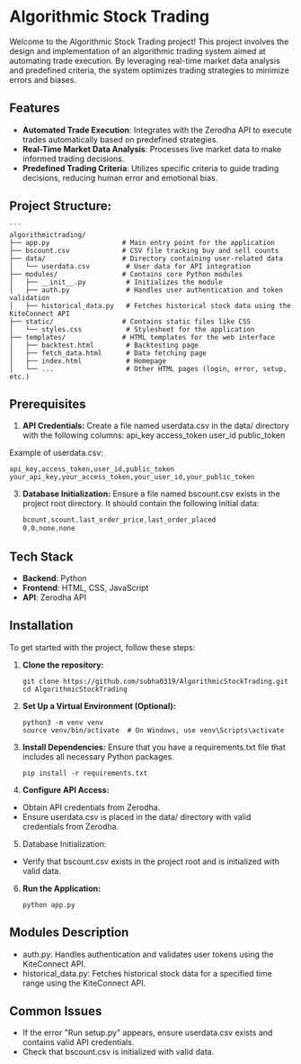 # Algorithmic Stock Trading

Welcome to the Algorithmic Stock Trading project! This project involves the design and implementation of an algorithmic trading system aimed at automating trade execution. By leveraging real-time market data analysis and predefined criteria, the system optimizes trading strategies to minimize errors and biases.

## Features

- **Automated Trade Execution**: Integrates with the Zerodha API to execute trades automatically based on predefined strategies.
- **Real-Time Market Data Analysis**: Processes live market data to make informed trading decisions.
- **Predefined Trading Criteria**: Utilizes specific criteria to guide trading decisions, reducing human error and emotional bias.

## Project Structure:
    ```
    algorithmictrading/
    ├── app.py                  # Main entry point for the application
    ├── bscount.csv             # CSV file tracking buy and sell counts
    ├── data/                   # Directory containing user-related data
    │   └── userdata.csv         # User data for API integration
    ├── modules/                # Contains core Python modules
    │   ├── __init__.py          # Initializes the module
    │   ├── auth.py              # Handles user authentication and token validation
    │   ├── historical_data.py   # Fetches historical stock data using the KiteConnect API
    ├── static/                 # Contains static files like CSS
    │   └── styles.css           # Stylesheet for the application
    ├── templates/              # HTML templates for the web interface
    │   ├── backtest.html        # Backtesting page
    │   ├── fetch_data.html      # Data fetching page
    │   ├── index.html           # Homepage
    │   └── ...                  # Other HTML pages (login, error, setup, etc.)

## Prerequisites
1. **API Credentials:**
Create a file named userdata.csv in the data/ directory with the following columns:
api_key
access_token
user_id
public_token

Example of userdata.csv:

    api_key,access_token,user_id,public_token
    your_api_key,your_access_token,your_user_id,your_public_token


3. **Database Initialization:**
Ensure a file named bscount.csv exists in the project root directory. It should contain the following initial data:
    ```css
    bcount,scount,last_order_price,last_order_placed
    0,0,none,none

## Tech Stack

- **Backend**: Python
- **Frontend**: HTML, CSS, JavaScript
- **API**: Zerodha API

## Installation

To get started with the project, follow these steps:

1. **Clone the repository:**
   ```
   git clone https://github.com/subha0319/AlgorithmicStockTrading.git
   cd AlgorithmicStockTrading
2. **Set Up a Virtual Environment (Optional):**
   ```
   python3 -m venv venv
   source venv/bin/activate  # On Windows, use venv\Scripts\activate
3. **Install Dependencies:** Ensure that you have a requirements.txt file that includes all necessary Python packages.
   ```
   pip install -r requirements.txt
4. **Configure API Access:**
- Obtain API credentials from Zerodha.
- Ensure userdata.csv is placed in the data/ directory with valid credentials from Zerodha.

5. Database Initialization:
- Verify that bscount.csv exists in the project root and is initialized with valid data.

6. **Run the Application:**
   ```
   python app.py

## Modules Description
- auth.py: Handles authentication and validates user tokens using the KiteConnect API.
- historical_data.py: Fetches historical stock data for a specified time range using the KiteConnect API.

## Common Issues
- If the error "Run setup.py" appears, ensure userdata.csv exists and contains valid API credentials.
- Check that bscount.csv is initialized with valid data.
